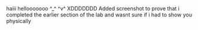haiii hellooooooo ^_^ ^v^ XDDDDDDD
Added screenshot to prove that i completed the earlier section of the lab and wasnt sure if i had to show you physically
